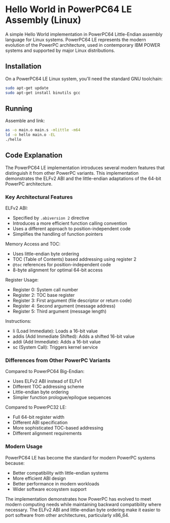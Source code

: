 # Hello World in PowerPC64 LE Assembly (Linux)

A simple Hello World implementation in PowerPC64 Little-Endian assembly language for Linux systems. PowerPC64 LE represents the modern evolution of the PowerPC architecture, used in contemporary IBM POWER systems and supported by major Linux distributions.

## Installation

On a PowerPC64 LE Linux system, you'll need the standard GNU toolchain:

```bash
sudo apt-get update
sudo apt-get install binutils gcc
```

## Running

Assemble and link:
```bash
as -o main.o main.s -mlittle -m64
ld -o hello main.o -EL
./hello
```

## Code Explanation

The PowerPC64 LE implementation introduces several modern features that distinguish it from other PowerPC variants. This implementation demonstrates the ELFv2 ABI and the little-endian adaptations of the 64-bit PowerPC architecture.

### Key Architectural Features

ELFv2 ABI:
- Specified by `.abiversion 2` directive
- Introduces a more efficient function calling convention
- Uses a different approach to position-independent code
- Simplifies the handling of function pointers

Memory Access and TOC:
- Uses little-endian byte ordering
- TOC (Table of Contents) based addressing using register 2
- `@toc` references for position-independent code
- 8-byte alignment for optimal 64-bit access

Register Usage:
- Register 0: System call number
- Register 2: TOC base register
- Register 3: First argument (file descriptor or return code)
- Register 4: Second argument (message address)
- Register 5: Third argument (message length)

Instructions:
- li (Load Immediate): Loads a 16-bit value
- addis (Add Immediate Shifted): Adds a shifted 16-bit value
- addi (Add Immediate): Adds a 16-bit value
- sc (System Call): Triggers kernel service

### Differences from Other PowerPC Variants

Compared to PowerPC64 Big-Endian:
- Uses ELFv2 ABI instead of ELFv1
- Different TOC addressing scheme
- Little-endian byte ordering
- Simpler function prologue/epilogue sequences

Compared to PowerPC32 LE:
- Full 64-bit register width
- Different ABI specification
- More sophisticated TOC-based addressing
- Different alignment requirements

### Modern Usage

PowerPC64 LE has become the standard for modern PowerPC systems because:
- Better compatibility with little-endian systems
- More efficient ABI design
- Better performance in modern workloads
- Wider software ecosystem support

The implementation demonstrates how PowerPC has evolved to meet modern computing needs while maintaining backward compatibility where necessary. The ELFv2 ABI and little-endian byte ordering make it easier to port software from other architectures, particularly x86_64.
